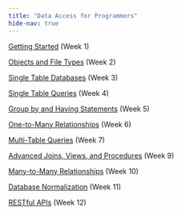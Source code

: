 ```yaml
---
title: "Data Access for Programmers"
hide-nav: true
---
```


[Getting Started](https://fvtc.software/appel/dap/getting-started) (Week 1)

[Objects and File Types](https://fvtc.software/appel/dap/objects-and-file-types) (Week 2)

[Single Table Databases](https://fvtc.software/appel/dap/single-table-databases) (Week 3)

[Single Table Queries](https://fvtc.software/appel/dap/single-table-queries) (Week 4)

[Group by and Having Statements](https://fvtc.software/appel/dap/group-by-and-having-statements) (Week 5)

[One-to-Many Relationships](https://fvtc.software/appel/dap/one-to-many-relationships) (Week 6)

[Multi-Table Queries](https://fvtc.software/appel/dap/multi-table-queries) (Week 7)

[Advanced Joins, Views, and Procedures](https://fvtc.software/appel/dap/advanced-joins-views-and-procedures) (Week 9)

[Many-to-Many Relationships](https://fvtc.software/appel/dap/many-to-many-relationships) (Week 10)

[Database Normalization](https://fvtc.software/appel/dap/database-normalization) (Week 11)

[RESTful APIs](https://fvtc.software/appel/dap/restful-apis) (Week 12)
